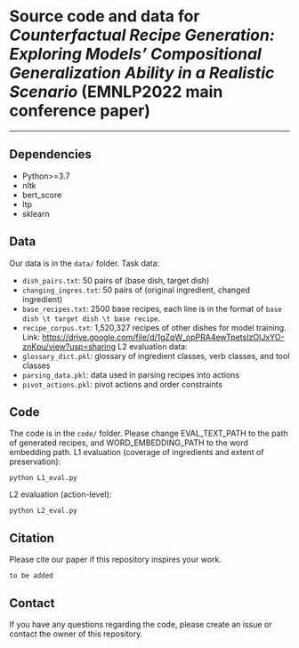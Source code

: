 # Source code and data for *Counterfactual Recipe Generation: Exploring Models’ Compositional Generalization Ability in a Realistic Scenario* (EMNLP2022 main conference paper)

---

## Dependencies
 - Python>=3.7
 - nltk
 - bert_score
 - ltp
 - sklearn

## Data
Our data is in the `data/` folder. 
Task data:
 - `dish_pairs.txt`: 50 pairs of (base dish, target dish)
 - `changing_ingres.txt`: 50 pairs of (original ingredient, changed ingredient)
 - `base_recipes.txt`: 2500 base recipes, each line is in the format of `base dish \t target dish \t base recipe`.
 - `recipe_corpus.txt`: 1,520,327 recipes of other dishes for model training. Link: https://drive.google.com/file/d/1gZqW_opPRA4ewTpetsIzOIJxYO-znKpu/view?usp=sharing
L2 evaluation data:
 - `glossary_dict.pkl`: glossary of ingredient classes, verb classes, and tool classes
 - `parsing_data.pkl`: data used in parsing recipes into actions
 - `pivot_actions.pkl`: pivot actions and order constraints

## Code
The code is in the `code/` folder.
Please change EVAL_TEXT_PATH to the path of generated recipes, and WORD_EMBEDDING_PATH to the word embedding path.
L1 evaluation (coverage of ingredients and extent of preservation): 
```
python L1_eval.py
```
L2 evaluation (action-level):
```
python L2_eval.py
```

## Citation
Please cite our paper if this repository inspires your work.
```
to be added
```

## Contact
If you have any questions regarding the code, please create an issue or contact the owner of this repository.